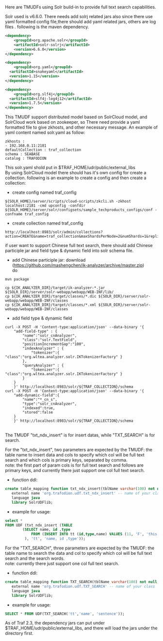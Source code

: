 Here are TMUDFs using Solr build-in to provide full text search capabilities.<br/>

Solr used is v6.6.0.
There needs add solrj related jars also since there use yaml formatted config file,there should add yaml related jars, others are log files . following is the maven dependency.<br/>
```xml
<dependency>
    <groupId>org.apache.solr</groupId>
    <artifactId>solr-solrj</artifactId>
    <version>6.6.0</version>
</dependency>

<dependency>
    <groupId>org.yaml</groupId>
  <artifactId>snakeyaml</artifactId>
  <version>1.15</version>
</dependency>

<dependency>
    <groupId>org.slf4j</groupId>
  <artifactId>slf4j-log4j12</artifactId>
  <version>1.7.5</version>
</dependency>
```

This TMUDF support distributed model based on SolrCloud model, and SolrCloud work based on zookeeper, so There need provide a yaml formatted file to give zkhosts, and other necessary message. An example of yaml content named solr.yaml as follow:<br/>
```
zkhosts : 
- 192.168.0.11:2181
defaultCollection : traf_collection
schema : SEABASE
catalog : TRAFODION
```
This solr.yaml shold put in $TRAF_HOME/udr/public/external_libs <br/>
By using SolrCloud model there should has it's own config for create a collection. following is an example to create a config and then create a collection:

* create config named traf_config
```
${SOLR_HOME}/server/scripts/cloud-scripts/zkcli.sh -zkhost localhost:2181 -cmd upconfig -confdir ${SOLR_HOME}/server/solr/configsets/sample_techproducts_configs/conf -confname traf_config
```

* create collection named traf_config
```
http://localhost:8983/solr/admin/collections?action=CREATE&name=traf_collection&maxShardsPerNode=2&numShards=1&replicationFactor=2&collection.configName=traf_config
```

if user want to support Chinese full text search, there should add Chinese participle jar and field type & dynamic field into solr schema file.

* add Chinese participle jar:
download (https://github.com/mashengchen/ik-analyzer/archive/master.zip) <br />
 do
```
mvn package

cp ${IK_ANALYZER_DIR}/target/ik-analyzer-*.jar ${SOLR_DIR}/server/solr-webapp/webapp/WEB-INF/lib/
cp ${IK_ANALYZER_DIR}/target/classes/*.dic ${SOLR_DIR}/server/solr-webapp/webapp/WEB-INF/classes
cp ${IK_ANALYZER_DIR}/target/classes/*.xml ${SOLR_DIR}/server/solr-webapp/webapp/WEB-INF/classes
```

* add field type & dynamic field <br/>
```
curl -X POST -H 'Content-type:application/json' --data-binary '{
    "add-field-type" : {
        "name":"solr_cnAnalyzer",
        "class":"solr.TextField",
        "positionIncrementGap":"100",
        "indexAnalyzer" : {
            "tokenizer":{ "class":"org.wltea.analyzer.solr.IKTokenizerFactory" }
        },
        "queryAnalyzer" : {
            "tokenizer":{ "class":"org.wltea.analyzer.solr.IKTokenizerFactory" }
        }
    }
    }' http://localhost:8983/solr/${TRAF_COLLECTION}/schema
curl -X POST -H 'Content-type:application/json' --data-binary '{
    "add-dynamic-field":{
        "name":"*_cn_s",
        "type":"solr_cnAnalyzer",
        "indexed":true,
        "stored":false 
    }
    }' http://localhost:8983/solr/${TRAF_COLLECTION}/schema
```


<br/>
The TMUDF "txt_ndx_insert" is for insert datas, while "TXT_SEARCH" is for search.<br/>

For the "txt_ndx_insert", two parameters are expected by the TMUDF: the table name to insert data and cols to specify which col will be full text search and which cols is primary keys, separated by comma.<br/>
note: the first part of param cols is for full text search and follows are primary keys, and currently there just support one col full text search.<br/>

* function ddl:
```sql
create table_mapping function txt_ndx_insert(tblName varchar(100) not null, cols varchar(100))
   external name 'org.trafodion.udf.txt_ndx_insert' -- name of your class
   language java
   library SolrUDFlib;
```

* example for usage:
```sql
select *  
FROM UDF (txt_ndx_insert (TABLE 
        (SELECT name, id ,type
            FROM (INSERT INTO tt (id,type,name) VALUES (11, 'F', 'this is sentence one'),(10, 'A', 'this is sentence two')) tt
         ), 'tt', 'name, id ,type'));
```

For the "TXT_SEARCH", three parameters are expected by the TMUDF: the table name to search the data and col to specify which col will be full text search and the search words.<br/>
note: currently there just support one col full text search.

* function ddl:
```sql
create table_mapping function TXT_SEARCH(tblName varchar(100) not null, col varchar(100), keyword varchar(1000) CHARACTER SET ucs2)
   external name 'org.trafodion.udf.TXT_SEARCH' -- name of your class
   language java
   library SolrUDFlib;
```

* example for usage:
```sql
SELECT * FROM UDF(TXT_SEARCH('tt','name', 'sentence'));
```

As of Traf 2.3, the dependency jars can put under $TRAF_HOME/udr/public/external_libs, and there will load the jars under the directory first.<br/>


